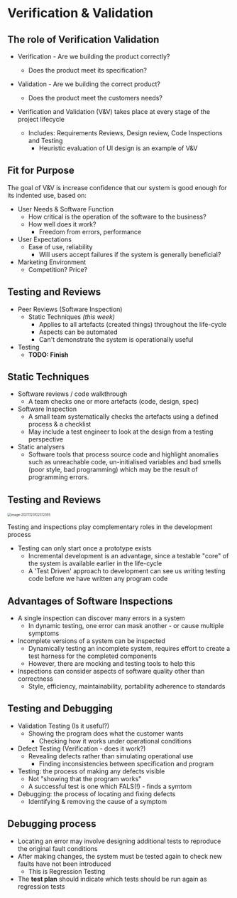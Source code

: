 # Verification & Validation

## The role of Verification  Validation

- Verification - Are we building the product correctly?
  - Does the product meet its specification?
- Validation - Are we building the correct product?
  - Does the product meet the customers needs?



- Verification and Validation (V&V) takes place at every stage of the project lifecycle
  - Includes: Requirements Reviews, Design review, Code Inspections and Testing
    - Heuristic evaluation of UI design is an example of V&V

## Fit for Purpose

The goal of V&V is increase confidence that our system is good enough for its indented use, based on:

- User Needs & Software Function
  - How critical is the operation of the software to the business?
  - How well does it work?
    - Freedom from errors, performance
- User Expectations
  - Ease of use, reliability
    - Will users accept failures if the system is generally beneficial?
- Marketing Environment
  - Competition? Price?

## Testing and Reviews

- Peer Reviews (Software Inspection)
  - Static Techniques *(this week)*
    - Applies to all artefacts (created things) throughout the life-cycle
    - Aspects can be automated
    - Can't demonstrate the system is operationally useful
- Testing 
  - **TODO: Finish**

## Static Techniques

- Software reviews / code walkthrough
  - A team checks one or more artefacts (code, design, spec)
- Software Inspection
  - A small team systematically checks the artefacts using a defined process & a checklist
  - May include a test engineer to look at the design from a testing perspective
- Static analysers
  - Software tools that process source code and highlight anomalies such as unreachable code, un-initialised variables and bad smells (poor style, bad programming) which may be the result of programming errors.

## Testing and Reviews

<img src="C:\Users\jackj\AppData\Roaming\Typora\typora-user-images\image-20211123102312355.png" alt="image-20211123102312355" style="zoom:50%;" />

Testing and inspections play complementary roles in the development process

- Testing can only start once a prototype exists
  - Incremental development is an advantage, since a testable "core" of the system is available earlier in the life-cycle
  - A 'Test Driven' approach to development can see us writing testing code before we have written any program code

## Advantages of Software Inspections

- A single inspection can discover many errors in a system
  - In dynamic testing, one error can mask another - or cause multiple symptoms
- Incomplete versions of a system can be inspected
  - Dynamically testing an incomplete system, requires effort to create a test harness for the completed components
  - However, there are mocking and testing tools to help this
- Inspections can consider aspects of software quality other than correctness
  - Style, efficiency, maintainability, portability adherence to standards

## Testing and Debugging

- Validation Testing (Is it useful?)
  - Showing the program does what the customer wants
    - Checking how it works under operational conditions
- Defect Testing (Verification - does it work?)
  - Revealing defects rather than simulating operational use
    - Finding inconsistencies between specification and program
- Testing: the process of making any defects visible
  - Not "showing that the program works"
  - A successful test is one which FALS(!) - finds a symtom
- Debugging: the process of locating and fixing defects
  - Identifying & removing the cause of a symptom

## Debugging process

- Locating an error may involve designing additional tests to reproduce the original fault conditions
- After making changes, the system must be tested again to check new faults have not been introduced
  - This is Regression Testing
- The **test plan** should indicate which tests should be run again as regression tests

